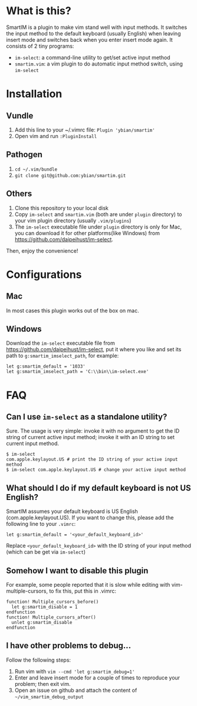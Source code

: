 # What is this?

SmartIM is a plugin to make vim stand well with input methods. It switches
the input method to the default keyboard (usually English) when leaving insert mode and
switches back when you enter insert mode again. It consists of 2 tiny programs:

* `im-select`: a command-line utility to get/set active input method
* `smartim.vim`: a vim plugin to do automatic input method switch, using `im-select`

# Installation

## Vundle
1. Add this line to your ~/.vimrc file:
```Plugin 'ybian/smartim'```
2. Open vim and run `:PluginInstall`

## Pathogen
1. `cd ~/.vim/bundle`
2. `git clone git@github.com:ybian/smartim.git`

## Others
1. Clone this repository to your local disk
2. Copy `im-select` and `smartim.vim` (both are under `plugin` directory) to your vim plugin directory (usually `.vim/plugins`)
3. The `im-select` executable file under `plugin` directory is only for Mac, you can download it for other platforms(like Windows) from https://github.com/daipeihust/im-select.

Then, enjoy the convenience!

# Configurations

## Mac

In most cases this plugin works out of the box on mac.

## Windows

Download the `im-select` executable file from https://github.com/daipeihust/im-select, put it where you like and set its path to `g:smartim_imselect_path`, for example:

```
let g:smartim_default = '1033'
let g:smartim_imselect_path = 'C:\\bin\\im-select.exe'
```

# FAQ

## Can I use `im-select` as a standalone utility?

Sure. The usage is very simple: invoke it with no argument to get the ID string of current active
input method; invoke it with an ID string to set current input method.

```
$ im-select
com.apple.keylayout.US # print the ID string of your active input method
$ im-select com.apple.keylayout.US # change your active input method
```

## What should I do if my default keyboard is not US English?

SmartIM assumes your default keyboard is US English (com.apple.keylayout.US). If you want to change this,
please add the following line to your `.vimrc`:

`let g:smartim_default = '<your_default_keyboard_id>'`

Replace `<your_default_keyboard_id>` with the ID string of your input method (which can be get via `im-select`)


## Somehow I want to disable this plugin

For example, some people reported that it is slow while editing with vim-multiple-cursors, to fix this, put this in .vimrc:

```
function! Multiple_cursors_before()
  let g:smartim_disable = 1
endfunction
function! Multiple_cursors_after()
  unlet g:smartim_disable
endfunction
```

## I have other problems to debug...

Follow the following steps:

1. Run vim with `vim --cmd 'let g:smartim_debug=1'`
2. Enter and leave insert mode for a couple of times to reproduce your problem; then exit vim.
3. Open an issue on github and attach the content of `~/vim_smartim_debug_output`
